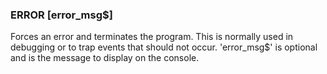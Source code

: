 

### ERROR [error_msg$]

 Forces an error and terminates the program. This is normally used in debugging or to trap events that should not occur. 'error_msg$' is optional and is the message to display on the console.